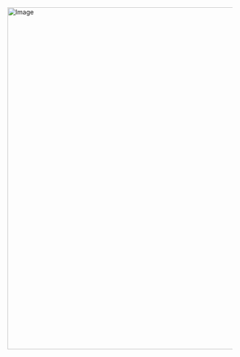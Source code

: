 <img width="1366" height="768" alt="Image" src="https://github.com/user-attachments/assets/bc071eec-3f67-4161-9db2-236ea3a7b8fa" />

